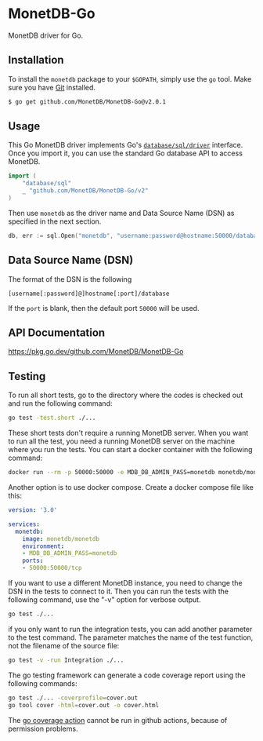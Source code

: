MonetDB-Go
==========

MonetDB driver for Go.


## Installation

To install the `monetdb` package to your `$GOPATH`, simply use
the `go` tool. Make sure you have [Git](http://git-scm.com/downloads) installed.

```bash
$ go get github.com/MonetDB/MonetDB-Go@v2.0.1
```

## Usage

This Go MonetDB driver implements Go's
[`database/sql/driver`](http://golang.org/pkg/database/sql/driver/) interface.
Once you import it, you can use the standard Go database API to access MonetDB.

```go
import (
	"database/sql"
	_ "github.com/MonetDB/MonetDB-Go/v2"
)
```

Then use `monetdb` as the driver name and Data Source Name (DSN) as specified
in the next section.

```go
db, err := sql.Open("monetdb", "username:password@hostname:50000/database")
```

## Data Source Name (DSN)

The format of the DSN is the following

```
[username[:password]@]hostname[:port]/database
```


If the `port` is blank, then the default port `50000` will be used.

## API Documentation

https://pkg.go.dev/github.com/MonetDB/MonetDB-Go

## Testing

To run all short tests, go to the directory where the codes is checked out and run the following command:
```bash
go test -test.short ./...
```
These short tests don't require a running MonetDB server. When you want to run all the test, you need a running MonetDB server on the machine where you run the tests. You can start a docker container with the following command:
```bash
docker run --rm -p 50000:50000 -e MDB_DB_ADMIN_PASS=monetdb monetdb/monetdb
```
Another option is to use docker compose. Create a docker compose file like this:
```yaml
version: '3.0'

services:
  monetdb:
    image: monetdb/monetdb
    environment:
    - MDB_DB_ADMIN_PASS=monetdb
    ports:
    - 50000:50000/tcp
```
If you want to use a different MonetDB instance, you need to change the DSN in the tests to connect to it. Then you can run the tests with the following command, use the "-v" option for verbose output. 
```bash
go test ./...
```
if you only want to run the integration tests, you can add another parameter to the test command. The parameter matches the name of the test function, not the filename of the source file:
```bash
go test -v -run Integration ./...
```
The go testing framework can generate a code coverage report using the following commands:
```bash
go test ./... -coverprofile=cover.out
go tool cover -html=cover.out -o cover.html
```
The [go coverage action](https://github.com/gwatts/go-coverage-action) cannot be run in github actions, because of permission problems.
